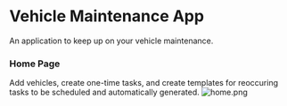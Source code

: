 # Vehicle Maintenance App

An application to keep up on your vehicle maintenance. 

### Home Page
Add vehicles, create one-time tasks, and create templates for reoccuring tasks to be scheduled and automatically generated. 
![home.png](vehicle_maintenance/frontend/public/preview/home.png?raw=true)
